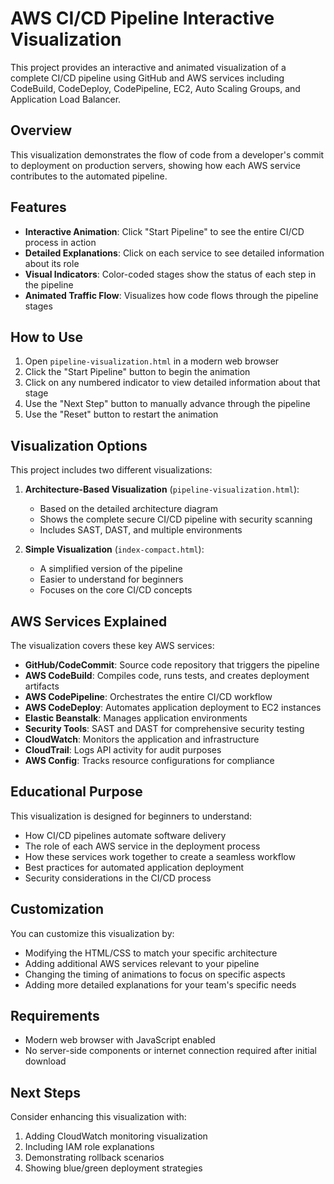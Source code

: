 # AWS CI/CD Pipeline Interactive Visualization

This project provides an interactive and animated visualization of a complete CI/CD pipeline using GitHub and AWS services including CodeBuild, CodeDeploy, CodePipeline, EC2, Auto Scaling Groups, and Application Load Balancer.

## Overview

This visualization demonstrates the flow of code from a developer's commit to deployment on production servers, showing how each AWS service contributes to the automated pipeline.

## Features

- **Interactive Animation**: Click "Start Pipeline" to see the entire CI/CD process in action
- **Detailed Explanations**: Click on each service to see detailed information about its role
- **Visual Indicators**: Color-coded stages show the status of each step in the pipeline
- **Animated Traffic Flow**: Visualizes how code flows through the pipeline stages

## How to Use

1. Open `pipeline-visualization.html` in a modern web browser
2. Click the "Start Pipeline" button to begin the animation
3. Click on any numbered indicator to view detailed information about that stage
4. Use the "Next Step" button to manually advance through the pipeline
5. Use the "Reset" button to restart the animation

## Visualization Options

This project includes two different visualizations:

1. **Architecture-Based Visualization** (`pipeline-visualization.html`):
   - Based on the detailed architecture diagram
   - Shows the complete secure CI/CD pipeline with security scanning
   - Includes SAST, DAST, and multiple environments

2. **Simple Visualization** (`index-compact.html`):
   - A simplified version of the pipeline
   - Easier to understand for beginners
   - Focuses on the core CI/CD concepts

## AWS Services Explained

The visualization covers these key AWS services:

- **GitHub/CodeCommit**: Source code repository that triggers the pipeline
- **AWS CodeBuild**: Compiles code, runs tests, and creates deployment artifacts
- **AWS CodePipeline**: Orchestrates the entire CI/CD workflow
- **AWS CodeDeploy**: Automates application deployment to EC2 instances
- **Elastic Beanstalk**: Manages application environments
- **Security Tools**: SAST and DAST for comprehensive security testing
- **CloudWatch**: Monitors the application and infrastructure
- **CloudTrail**: Logs API activity for audit purposes
- **AWS Config**: Tracks resource configurations for compliance

## Educational Purpose

This visualization is designed for beginners to understand:

- How CI/CD pipelines automate software delivery
- The role of each AWS service in the deployment process
- How these services work together to create a seamless workflow
- Best practices for automated application deployment
- Security considerations in the CI/CD process

## Customization

You can customize this visualization by:

- Modifying the HTML/CSS to match your specific architecture
- Adding additional AWS services relevant to your pipeline
- Changing the timing of animations to focus on specific aspects
- Adding more detailed explanations for your team's specific needs

## Requirements

- Modern web browser with JavaScript enabled
- No server-side components or internet connection required after initial download

## Next Steps

Consider enhancing this visualization with:

1. Adding CloudWatch monitoring visualization
2. Including IAM role explanations
3. Demonstrating rollback scenarios
4. Showing blue/green deployment strategies
